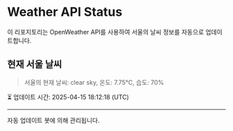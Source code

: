 
# Weather API Status

이 리포지토리는 OpenWeather API를 사용하여 서울의 날씨 정보를 자동으로 업데이트합니다.

## 현재 서울 날씨
> 서울의 현재 날씨: clear sky, 온도: 7.75°C, 습도: 70%

⏳ 업데이트 시간: 2025-04-15 18:12:18 (UTC)

---
자동 업데이트 봇에 의해 관리됩니다.
